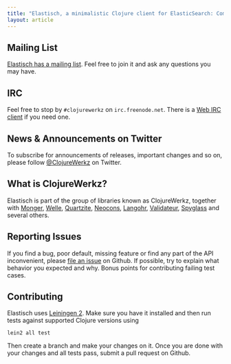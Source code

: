 ```yaml
---
title: "Elastisch, a minimalistic Clojure client for ElasticSearch: Community"
layout: article
---
```


## Mailing List

[Elastisch has a mailing list](https://groups.google.com/forum/?fromgroups#!forum/clojure-elasticsearch). Feel free to join it and ask any questions you may have.


## IRC

Feel free to stop by `#clojurewerkz` on `irc.freenode.net`. There is a [Web IRC client](http://webchat.freenode.net/)
if you need one.


## News & Announcements on Twitter

To subscribe for announcements of releases, important changes and so on, please follow [@ClojureWerkz](https://twitter.com/clojurewerkz) on Twitter.


## What is ClojureWerkz?

Elastisch is part of the group of libraries known as ClojureWerkz, together with
[Monger](http://clojuremongodb.info), [Welle](http://clojureriak.info), [Quartzite](http://clojurequartz.info), [Neocons](https://github.com/michaelklishin/neocons), [Langohr](https://github.com/michaelklishin/langohr), [Validateur](https://github.com/michaelklishin/validateur), [Spyglass](https://github.com/clojurewerkz/spyglass) and several others.


## Reporting Issues

If you find a bug, poor default, missing feature or find any part of the API inconvenient, please [file an issue](http://github.com/clojurewerkz/elastisch/issues) on Github.
If possible, try to explain what behavior you expected and why. Bonus points for contributing failing test cases.


## Contributing

Elastisch uses [Leiningen 2](https://github.com/technomancy/leiningen/blob/master/doc/TUTORIAL.md). Make sure you have it installed and then run tests against
supported Clojure versions using

    lein2 all test

Then create a branch and make your changes on it. Once you are done with your changes and all tests pass, submit a pull request
on Github.
